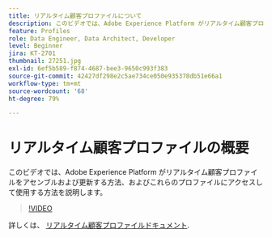 ```yaml
---
title: リアルタイム顧客プロファイルについて
description: このビデオでは、Adobe Experience Platform がリアルタイム顧客プロファイルをアセンブルおよび更新する方法、およびこれらのプロファイルにアクセスして使用する方法を説明します。
feature: Profiles
role: Data Engineer, Data Architect, Developer
level: Beginner
jira: KT-2701
thumbnail: 27251.jpg
exl-id: 6ef5b589-f874-4687-bee3-9650c993f383
source-git-commit: 42427df298e2c5ae734ce050e935378db51e66a1
workflow-type: tm+mt
source-wordcount: '68'
ht-degree: 79%

---
```


# リアルタイム顧客プロファイルの概要

このビデオでは、Adobe Experience Platform がリアルタイム顧客プロファイルをアセンブルおよび更新する方法、およびこれらのプロファイルにアクセスして使用する方法を説明します。

>[!VIDEO](https://video.tv.adobe.com/v/27251?quality=12&learn=on)

詳しくは、 [リアルタイム顧客プロファイルドキュメント](https://experienceleague.adobe.com/docs/experience-platform/profile/home.html?lang=ja).
